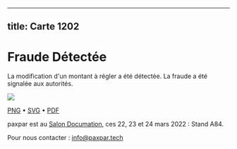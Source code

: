 
---
title: Carte 1202
---

# Fraude Détectée

La modification d'un montant à régler a été détectée. La fraude a été signalée aux autorités.


![](https://media.paxpar.tech/ludi/card_1202_recto.png)

[PNG](https://media.paxpar.tech/ludi/card_1202_recto.png) • [SVG](https://media.paxpar.tech/ludi/card_1202_recto.svg) • [PDF](https://media.paxpar.tech/ludi/card_1202_recto.pdf)

paxpar est au [Salon Documation](https://www.documation.fr/info_societe/527/paxpartech.html), ces 22, 23 et 24 mars 2022 : Stand A84.

Pour nous contacter : info@paxpar.tech


